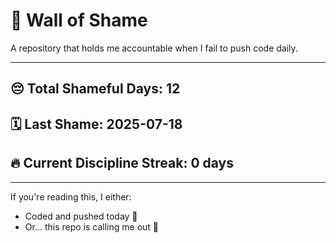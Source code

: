 # 🧱 Wall of Shame

A repository that holds me accountable when I fail to push code daily.

---

## 😔 Total Shameful Days: **12**
## 🗓️ Last Shame: **2025-07-18**
## 🔥 Current Discipline Streak: **0 days**

---

If you're reading this, I either:
- Coded and pushed today 💪
- Or... this repo is calling me out 😤
